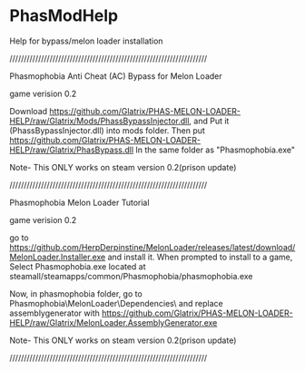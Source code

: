 # PhasModHelp
Help for bypass/melon loader installation

/////////////////////////////////////////////////////////////////////

Phasmophobia Anti Cheat (AC) Bypass for Melon Loader

game verision 0.2

Download https://github.com/Glatrix/PHAS-MELON-LOADER-HELP/raw/Glatrix/Mods/PhassBypassInjector.dll, and Put it (PhassBypassInjector.dll) into mods folder. Then put
https://github.com/Glatrix/PHAS-MELON-LOADER-HELP/raw/Glatrix/PhasBypass.dll In the same folder as "Phasmophobia.exe"

Note- This ONLY works on steam version 0.2(prison update)

/////////////////////////////////////////////////////////////////////

Phasmophobia Melon Loader Tutorial

game verision 0.2

go to https://github.com/HerpDerpinstine/MelonLoader/releases/latest/download/MelonLoader.Installer.exe and install it.
When prompted to install to a game, Select Phasmophobia.exe located at steamall/steamapps/common/Phasmophobia/phasmophobia.exe

Now, in phasmophobia folder, go to Phasmophobia\MelonLoader\Dependencies\ and replace assemblygenerator with https://github.com/Glatrix/PHAS-MELON-LOADER-HELP/raw/Glatrix/MelonLoader.AssemblyGenerator.exe

Note- This ONLY works on steam version 0.2(prison update)

/////////////////////////////////////////////////////////////////////
